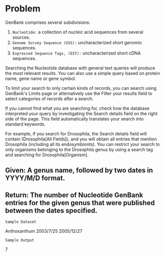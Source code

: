 # Problem

GenBank comprises several subdivisions:

  1.  `Nucleotide:` a collection of nucleic acid sequences from several sources.
  2.  `Genome Survey Sequence (GSS):` uncharacterized short genomic sequences.
  3.  `Expressed Sequence Tags, (EST):` uncharacterized short cDNA sequences.

Searching the Nucleotide database with general text queries will produce the most relevant results. You can also use a simple query based on protein name, gene name or gene symbol.

To limit your search to only certain kinds of records, you can search using GenBank's Limits page or alternatively use the Filter your results field to select categories of records after a search.

If you cannot find what you are searching for, check how the database interpreted your query by investigating the Search details field on the right side of the page. This field automatically translates your search into standard keywords.

For example, if you search for Drosophila, the Search details field will contain (Drosophila[All Fields]), and you will obtain all entries that mention Drosophila (including all its endosymbionts). You can restrict your search to only organisms belonging to the Drosophila genus by using a search tag and searching for Drosophila[Organism].

## Given: A genus name, followed by two dates in YYYY/M/D format.

## Return: The number of Nucleotide GenBank entries for the given genus that were published between the dates specified.

`Sample Dataset`

Anthoxanthum
2003/7/25
2005/12/27

`Sample Output`

7
